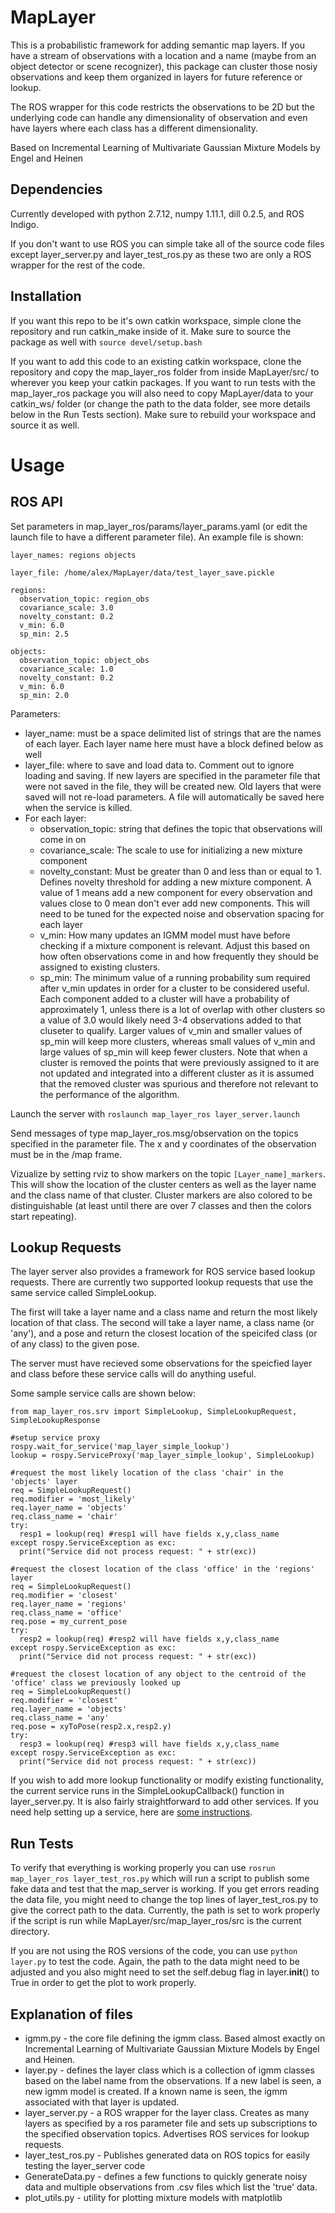 # MapLayer
This is a probabilistic framework for adding semantic map layers. If you have a stream of observations with a location and a name (maybe from an object detector or scene recognizer), this package can cluster those nosiy observations and keep them organized in layers for future reference or lookup.

The ROS wrapper for this code restricts the observations to be 2D but the underlying code can handle any dimensionality of observation and even have layers where each class has a different dimensionality.

Based on Incremental Learning of Multivariate Gaussian Mixture Models by Engel and Heinen

## Dependencies
Currently developed with python 2.7.12, numpy 1.11.1, dill 0.2.5, and ROS Indigo.

If you don't want to use ROS you can simple take all of the source code files except layer_server.py and layer_test_ros.py as these two are only a ROS wrapper for the rest of the code.

## Installation

If you want this repo to be it's own catkin workspace, simple clone the repository and run catkin_make inside of it. Make sure to source the package as well with `source devel/setup.bash`

If you want to add this code to an existing catkin workspace, clone the repository and copy the map_layer_ros folder from inside MapLayer/src/ to wherever you keep your catkin packages. If you want to run tests with the map_layer_ros package you will also need to copy MapLayer/data to your catkin_ws/ folder (or change the path to the data folder, see more details below in the Run Tests section). Make sure to rebuild your workspace and source it as well.

# Usage

## ROS API
Set parameters in map_layer_ros/params/layer_params.yaml (or edit the launch file to have a different parameter file). An example file is shown:
```
layer_names: regions objects

layer_file: /home/alex/MapLayer/data/test_layer_save.pickle

regions:
  observation_topic: region_obs
  covariance_scale: 3.0
  novelty_constant: 0.2
  v_min: 6.0
  sp_min: 2.5

objects:
  observation_topic: object_obs
  covariance_scale: 1.0
  novelty_constant: 0.2
  v_min: 6.0
  sp_min: 2.0
  ```

Parameters:
- layer_name: must be a space delimited list of strings that are the names of each layer. Each layer name here must have a block defined below as well
- layer_file: where to save and load data to. Comment out to ignore loading and saving. If new layers are specified in the parameter file that were not saved in the file, they will be created new. Old layers that were saved will not re-load parameters. A file will automatically be saved here when the service is killed.
- For each layer:
    - observation_topic: string that defines the topic that observations will come in on
    - covariance_scale: The scale to use for initializing a new mixture component
    - novelty_constant: Must be greater than 0 and less than or equal to 1. Defines novelty threshold for adding a new mixture component. A value of 1 means add a new component for every observation and values close to 0 mean don't ever add new components. This will need to be tuned for the expected noise and observation spacing for each layer
    - v_min: How many updates an IGMM model must have before checking if a mixture component is relevant. Adjust this based on how often observations come in and how frequently they should be assigned to existing clusters.
    - sp_min: The minimum value of a running probability sum required after v_min updates in order for a cluster to be considered useful. Each component added to a cluster will have a probability of approximately 1, unless there is a lot of overlap with other clusters so a value of 3.0 would likely need 3-4 observations added to that cluseter to qualify. Larger values of v_min and smaller values of sp_min will keep more clusters, whereas small values of v_min and large values of sp_min will keep fewer clusters. Note that when a cluster is removed the points that were previously assigned to it are not updated and integrated into a different cluster as it is assumed that the removed cluster was spurious and therefore not relevant to the performance of the algorithm.


Launch the server with `roslaunch map_layer_ros layer_server.launch`

Send messages of type map_layer_ros.msg/observation on the topics specified in the parameter file. The x and y coordinates of the observation must be in the /map frame.

Vizualize by setting rviz to show markers on the topic `[Layer_name]_markers`. This will show the location of the cluster centers as well as the layer name and the class name of that cluster. Cluster markers are also colored to be distinguishable (at least until there are over 7 classes and then the colors start repeating).

## Lookup Requests
The layer server also provides a framework for ROS service based lookup requests. There are currently two supported lookup requests that use the same service called SimpleLookup.

The first will take a layer name and a class name and return the most likely location of that class. The second will take a layer name, a class name (or 'any'), and a pose and return the closest location of the speicifed class (or of any class) to the given pose.

The server must have recieved some observations for the speicfied layer and class before these service calls will do anything useful.

Some sample service calls are shown below:
```(python)
from map_layer_ros.srv import SimpleLookup, SimpleLookupRequest, SimpleLookupResponse

#setup service proxy
rospy.wait_for_service('map_layer_simple_lookup')
lookup = rospy.ServiceProxy('map_layer_simple_lookup', SimpleLookup)  

#request the most likely location of the class 'chair' in the 'objects' layer
req = SimpleLookupRequest()
req.modifier = 'most_likely'
req.layer_name = 'objects'
req.class_name = 'chair'
try:
  resp1 = lookup(req) #resp1 will have fields x,y,class_name
except rospy.ServiceException as exc:
  print("Service did not process request: " + str(exc))
 
#request the closest location of the class 'office' in the 'regions' layer
req = SimpleLookupRequest()
req.modifier = 'closest'
req.layer_name = 'regions'
req.class_name = 'office'
req.pose = my_current_pose
try:
  resp2 = lookup(req) #resp2 will have fields x,y,class_name
except rospy.ServiceException as exc:
  print("Service did not process request: " + str(exc))
  
#request the closest location of any object to the centroid of the 'office' class we previously looked up
req = SimpleLookupRequest()
req.modifier = 'closest'
req.layer_name = 'objects'
req.class_name = 'any'
req.pose = xyToPose(resp2.x,resp2.y)
try:
  resp3 = lookup(req) #resp3 will have fields x,y,class_name
except rospy.ServiceException as exc:
  print("Service did not process request: " + str(exc))
```

If you wish to add more lookup functionality or modify existing functionality, the current service runs in the SimpleLookupCallback() function in layer_server.py. It is also fairly straightforward to add other services. If you need help setting up a service, here are [some instructions](http://wiki.ros.org/rospy/Overview/Services).


## Run Tests

To verify that everything is working properly you can use `rosrun map_layer_ros layer_test_ros.py` which will run a script to publish some fake data and test that the map_server is working. If you get errors reading the data file, you might need to change the top lines of layer_test_ros.py to give the correct path to the data. Currently, the path is set to work properly if the script is run while MapLayer/src/map_layer_ros/src is the current directory.

If you are not using the ROS versions of the code, you can use `python layer.py` to test the code. Again, the path to the data might need to be adjusted and you also might need to set the self.debug flag in layer.__init__() to True in order to get the plot to work properly.

## Explanation of files
- igmm.py - the core file defining the igmm class. Based almost exactly on Incremental Learning of Multivariate Gaussian Mixture Models by Engel and Heinen. 
- layer.py - defines the layer class which is a collection of igmm classes based on the label name from the observations. If a new label is seen, a new igmm model is created. If a known name is seen, the igmm associated with that layer is updated.
- layer_server.py - a ROS wrapper for the layer class. Creates as many layers as specified by a ros parameter file and sets up subscriptions to the specified observation topics. Advertises ROS services for lookup requests.
- layer_test_ros.py - Publishes generated data on ROS topics for easily testing the layer_server code
- GenerateData.py - defines a few functions to quickly generate noisy data and multiple observations from .csv files which list the 'true' data.
- plot_utils.py - utility for plotting mixture models with matplotlib




